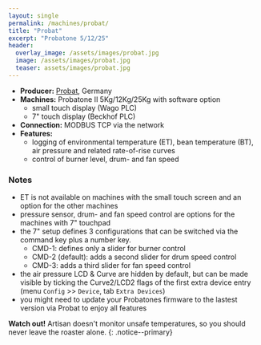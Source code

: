 ```yaml
---
layout: single
permalink: /machines/probat/
title: "Probat"
excerpt: "Probatone 5/12/25"
header:
  overlay_image: /assets/images/probat.jpg
  image: /assets/images/probat.jpg
  teaser: assets/images/probat.jpg
---
```

* __Producer:__ [Probat](http://www.probat-shoproaster.com/en/home/), Germany
* __Machines:__ Probatone II 5Kg/12Kg/25Kg with software option
  - small touch display (Wago PLC)
  - 7" touch display (Beckhof PLC)
* __Connection:__ MODBUS TCP via the network
* __Features:__ 
  - logging of environmental temperature (ET), bean temperature (BT), air pressure and related rate-of-rise curves
  - control of burner level, drum- and fan speed

  

### Notes

- ET is not available on machines with the small touch screen and an option for the other machines
- pressure sensor, drum- and fan speed control are options for the machines with 7" touchpad
- the 7" setup defines 3 configurations that can be switched via the command key plus a number key.
  * CMD-1: defines only a slider for burner control
  * CMD-2 (default): adds a second slider for drum speed control
  * CMD-3: adds a third slider for fan speed control
- the air pressure LCD & Curve are hidden by default, but can be made visible by ticking the Curve2/LCD2 flags of the first extra device entry (menu `Config` >> `Device`, tab `Extra Devices`)
- you might need to update your Probatones firmware to the lastest version via Probat to enjoy all features


**Watch out!** Artisan doesn't monitor unsafe temperatures, so you should never leave the roaster alone.
{: .notice--primary}